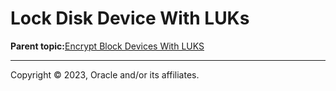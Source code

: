 # Lock Disk Device With LUKs

**Parent topic:**[Encrypt Block Devices With LUKS](../topics/cockpit-luks.md)

---

Copyright © 2023, Oracle and/or its affiliates.

